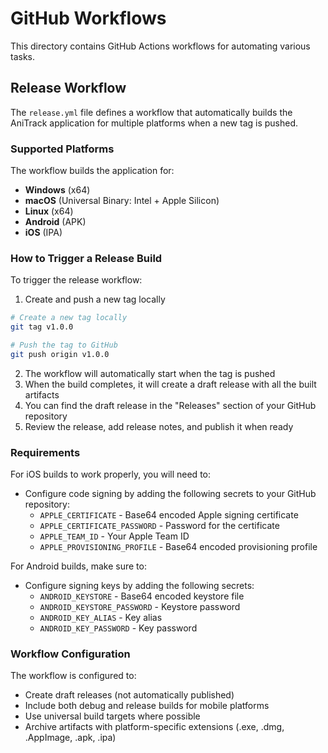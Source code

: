 # GitHub Workflows

This directory contains GitHub Actions workflows for automating various tasks.

## Release Workflow

The `release.yml` file defines a workflow that automatically builds the AniTrack application for multiple platforms when a new tag is pushed.

### Supported Platforms

The workflow builds the application for:

- **Windows** (x64)
- **macOS** (Universal Binary: Intel + Apple Silicon)
- **Linux** (x64)
- **Android** (APK)
- **iOS** (IPA)

### How to Trigger a Release Build

To trigger the release workflow:

1. Create and push a new tag locally

```bash
# Create a new tag locally
git tag v1.0.0

# Push the tag to GitHub
git push origin v1.0.0
```

2. The workflow will automatically start when the tag is pushed
3. When the build completes, it will create a draft release with all the built artifacts
4. You can find the draft release in the "Releases" section of your GitHub repository
5. Review the release, add release notes, and publish it when ready

### Requirements

For iOS builds to work properly, you will need to:

- Configure code signing by adding the following secrets to your GitHub repository:
  - `APPLE_CERTIFICATE` - Base64 encoded Apple signing certificate
  - `APPLE_CERTIFICATE_PASSWORD` - Password for the certificate
  - `APPLE_TEAM_ID` - Your Apple Team ID
  - `APPLE_PROVISIONING_PROFILE` - Base64 encoded provisioning profile

For Android builds, make sure to:

- Configure signing keys by adding the following secrets:
  - `ANDROID_KEYSTORE` - Base64 encoded keystore file
  - `ANDROID_KEYSTORE_PASSWORD` - Keystore password
  - `ANDROID_KEY_ALIAS` - Key alias
  - `ANDROID_KEY_PASSWORD` - Key password

### Workflow Configuration

The workflow is configured to:

- Create draft releases (not automatically published)
- Include both debug and release builds for mobile platforms
- Use universal build targets where possible
- Archive artifacts with platform-specific extensions (.exe, .dmg, .AppImage, .apk, .ipa)
